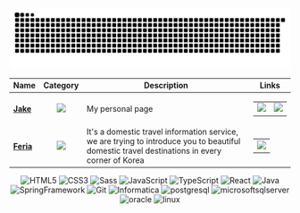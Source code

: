 <div align='center'>

![snake gif](https://github.com/iamhoonpark/iamhoonpark/blob/output/github-contribution-grid-snake.svg)

  | Name | Category | Description | Links |
  | --- | :---: | --- | --- |
  | <a href="https://iamhoonpark.github.io"><b>Jake</b></a> | ![](https://img.shields.io/badge/💻-%20Portfolio-informational?style=flat&logoColor=white&color=3498db) | My personal page | <table><tr><td> [![](https://img.shields.io/badge/-🌎-informational?style=flat&logoColor=black&color=white)](https://iamhoonpark.github.io) </td><td> [![](https://img.shields.io/badge/--informational?style=flat&logo=github&logoColor=black&color=white)](https://github.com/iamhoonpark/iamhoonpark.github.io) </td></tr></table> |
  | <a href="https://github.com/iamhoonpark/project-team-feria"><b>Feria</b></a> | ![](https://img.shields.io/badge/💻-%20Portfolio-informational?style=flat&logoColor=white&color=3498db) | It's a domestic travel information service, we are trying to introduce you to beautiful domestic travel destinations in every corner of Korea | <table><tr><td> [![](https://img.shields.io/badge/--informational?style=flat&logo=github&logoColor=black&color=white)](https://github.com/iamhoonpark/project-team-feria) </td></tr></table> |

  <div>  
    <img alt="HTML5" src="https://img.shields.io/badge/HTML-F05032?style=flat-square&logo=html5&logoColor=FFF"/>
    <img alt="CSS3" src="https://img.shields.io/badge/CSS-007ACC?style=flat-square&logo=css3&logoColor=FFF"/>
    <img alt="Sass" src="https://img.shields.io/badge/Sass-CA6598?style=flat-square&logo=Sass&logoColor=FFF"/>
    <img alt="JavaScript" src="https://img.shields.io/badge/JavaScript-F7DF1E?style=flat-square&logo=JavaScript&logoColor=222"/>
    <img alt="TypeScript" src="https://img.shields.io/badge/TypeScript-3178C6?style=flat-square&logo=TypeScript&logoColor=FFF"/>
    <img alt="React" src="https://img.shields.io/badge/React-61DAFB?style=flat-square&logo=React&logoColor=333"/>
    <img alt="Java" src="https://img.shields.io/badge/Java-007396?style=flat-square&logo=Java&logoColor=FFF"/>
    <img alt="SpringFramework" src="https://img.shields.io/badge/Spring-6DB33F?style=flat-square&logo=Spring&logoColor=FFF"/>
    <img alt="Git" src="https://img.shields.io/badge/Git-F05032?style=flat-square&logo=git&logoColor=FFF"/>
    <img alt="Informatica" src="https://img.shields.io/badge/Informatica-FF7B03?style=flat-square&logo=Informatica&logoColor=FFF"/>
    <img alt="postgresql" src="https://img.shields.io/badge/postgresql-4169E1?style=flat-square&logo=postgresql&logoColor=FFF"/>
    <img alt="microsoftsqlserver" src="https://img.shields.io/badge/MSSQL-CC2927?style=flat-square&logo=microsoftsqlserver&logoColor=fff"/>
    <img alt="oracle" src="https://img.shields.io/badge/oracle-F80000?style=flat-square&logo=oracle&logoColor=FFF"/>
    <img alt="linux" src="https://img.shields.io/badge/linux-FCC624?style=flat-square&logo=linux&logoColor=000"/>
  </div>

    
</div>
